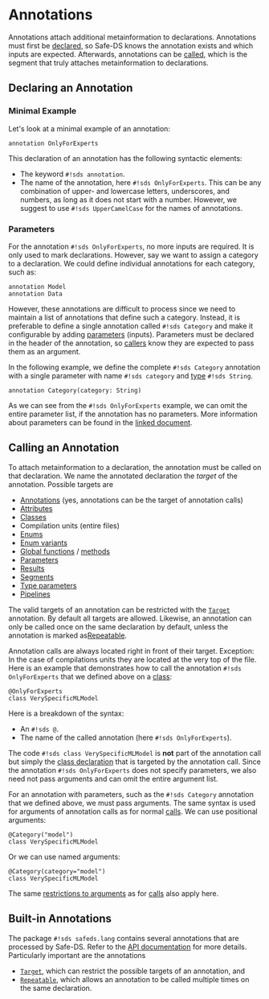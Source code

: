 # Annotations

Annotations attach additional metainformation to declarations. Annotations must first be [declared](#declaring-an-annotation), so Safe-DS knows the annotation exists and which inputs are expected. Afterwards, annotations can be [called](#calling-an-annotation), which is the segment that truly attaches metainformation to declarations.

## Declaring an Annotation

### Minimal Example

Let's look at a minimal example of an annotation:

```sds
annotation OnlyForExperts
```

This declaration of an annotation has the following syntactic elements:

- The keyword `#!sds annotation`.
- The name of the annotation, here `#!sds OnlyForExperts`. This can be any combination of upper- and lowercase letters, underscores, and numbers, as long as it does not start with a number. However, we suggest to use `#!sds UpperCamelCase` for the names of annotations.

### Parameters

For the annotation `#!sds OnlyForExperts`, no more inputs are required. It is only used to mark declarations. However, say we want to assign a category to a declaration. We could define individual annotations for each category, such as:

```sds
annotation Model
annotation Data
```

However, these annotations are difficult to process since we need to maintain a list of annotations that define such a category. Instead, it is preferable to define a single annotation called `#!sds Category` and make it configurable by adding [parameters][parameters] (inputs). Parameters must be declared in the header of the annotation, so [callers](#calling-an-annotation) know they are expected to pass them as an argument.

In the following example, we define the complete `#!sds Category` annotation with a single parameter with name `#!sds category` and [type][types] `#!sds String`.

```sds
annotation Category(category: String)
```

As we can see from the `#!sds OnlyForExperts` example, we can omit the entire parameter list, if the annotation has no parameters. More information about parameters can be found in the [linked document][parameters].

## Calling an Annotation

To attach metainformation to a declaration, the annotation must be called on that declaration. We name the annotated declaration the _target_ of the annotation. Possible targets are

- [Annotations](#declaring-an-annotation) (yes, annotations can be the target of annotation calls)
- [Attributes][attributes]
- [Classes][classes]
- Compilation units (entire files)
- [Enums][enums]
- [Enum variants][enum-variants]
- [Global functions][global-functions] / [methods][methods]
- [Parameters][parameters]
- [Results][results]
- [Segments][segments]
- [Type parameters][type-parameters]
- [Pipelines][pipelines]

The valid targets of an annotation can be restricted with the [`Target`][safeds-lang-target] annotation. By default all targets are allowed. Likewise, an annotation can only be called once on the same declaration by default, unless the annotation is marked as[Repeatable][safeds-lang-repeatable].

Annotation calls are always located right in front of their target. Exception: In the case of compilations units they are located at the very top of the file. Here is an example that demonstrates how to call the annotation `#!sds OnlyForExperts` that we defined above on a [class][classes]:

```sds hl_lines="1"
@OnlyForExperts
class VerySpecificMLModel
```

Here is a breakdown of the syntax:

- An `#!sds @`.
- The name of the called annotation (here `#!sds OnlyForExperts`).

The code `#!sds class VerySpecificMLModel` is **not** part of the annotation call but simply the [class declaration][classes] that is targeted by the annotation call. Since the annotation `#!sds OnlyForExperts` does not specify parameters, we also need not pass arguments and can omit the entire argument list.

For an annotation with parameters, such as the `#!sds Category` annotation that we defined above, we must pass arguments. The same syntax is used for arguments of annotation calls as for normal [calls][calls]. We can use positional arguments:

```sds hl_lines="1"
@Category("model")
class VerySpecificMLModel
```

Or we can use named arguments:

```sds hl_lines="1"
@Category(category="model")
class VerySpecificMLModel
```

The same [restrictions to arguments][argument-restrictions] as for [calls][calls] also apply here.

## Built-in Annotations

The package `#!sds safeds.lang` contains several annotations that are processed by Safe-DS. Refer to the [API documentation][safeds-lang] for more details. Particularly important are the annotations

- [`Target`][safeds-lang-target], which can restrict the possible targets of an annotation, and
- [`Repeatable`][safeds-lang-repeatable], which allows an annotation to be called multiple times on the same declaration.

[parameters]: ../common/parameters.md
[types]: ../common/types.md
[attributes]: classes.md#defining-attributes
[classes]: classes.md#defining-classes
[enums]: enumerations.md#declaring-an-enumeration
[enum-variants]: enumerations.md#enum-variants
[global-functions]: global-functions.md
[methods]: classes.md#defining-methods
[results]: ../common/parameters.md
[segments]: ../pipeline-language/segments.md
[type-parameters]: type-parameters.md
[pipelines]: ../pipeline-language/pipelines.md
[safeds-lang]: ../../stdlib/safeds_lang.md
[safeds-lang-repeatable]: ../../stdlib/safeds_lang.md#annotation-repeatable
[safeds-lang-target]: ../../stdlib/safeds_lang.md#annotation-target
[calls]: ../pipeline-language/expressions.md#calls
[argument-restrictions]: ../pipeline-language/expressions.md#restrictions-for-arguments
